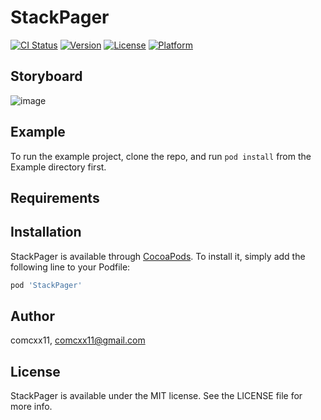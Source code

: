 # StackPager

[![CI Status](https://img.shields.io/travis/comcxx11/StackPager.svg?style=flat)](https://travis-ci.org/comcxx11/StackPager)
[![Version](https://img.shields.io/cocoapods/v/StackPager.svg?style=flat)](https://cocoapods.org/pods/StackPager)
[![License](https://img.shields.io/cocoapods/l/StackPager.svg?style=flat)](https://cocoapods.org/pods/StackPager)
[![Platform](https://img.shields.io/cocoapods/p/StackPager.svg?style=flat)](https://cocoapods.org/pods/StackPager)

## Storyboard

![image](view1)

## Example

To run the example project, clone the repo, and run `pod install` from the Example directory first.

## Requirements

## Installation

StackPager is available through [CocoaPods](https://cocoapods.org). To install
it, simply add the following line to your Podfile:

```ruby
pod 'StackPager'
```

## Author

comcxx11, comcxx11@gmail.com

## License

StackPager is available under the MIT license. See the LICENSE file for more info.

